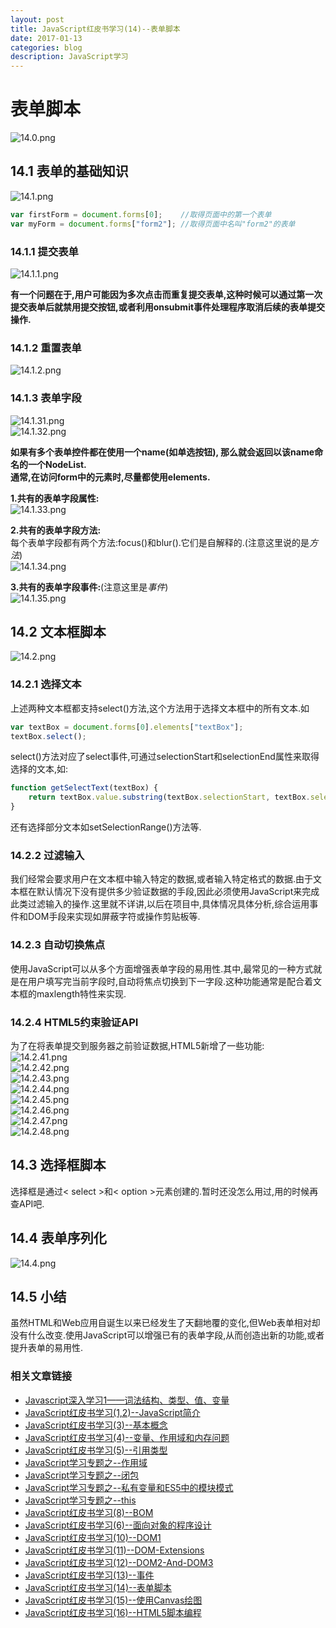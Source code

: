 ```yaml
---
layout: post
title: JavaScript红皮书学习(14)--表单脚本
date: 2017-01-13
categories: blog
description: JavaScript学习
---
```


# 表单脚本    
![14.0.png](http://upload-images.jianshu.io/upload_images/3001083-dfd5bdf3825c6193.png?imageMogr2/auto-orient/strip%7CimageView2/2/w/1240)    

## 14.1 表单的基础知识    
![14.1.png](http://upload-images.jianshu.io/upload_images/3001083-044cf7b4d46f5d5b.png?imageMogr2/auto-orient/strip%7CimageView2/2/w/1240)    

``` javascript
var firstForm = document.forms[0];    //取得页面中的第一个表单
var myForm = document.forms["form2"]; //取得页面中名叫"form2"的表单
```

### 14.1.1 提交表单    
![14.1.1.png](http://upload-images.jianshu.io/upload_images/3001083-246985ffd8c42cc7.png?imageMogr2/auto-orient/strip%7CimageView2/2/w/1240)    

**有一个问题在于,用户可能因为多次点击而重复提交表单,这种时候可以通过第一次提交表单后就禁用提交按钮,或者利用onsubmit事件处理程序取消后续的表单提交操作.**    

### 14.1.2 重置表单    
![14.1.2.png](http://upload-images.jianshu.io/upload_images/3001083-58776662c8275642.png?imageMogr2/auto-orient/strip%7CimageView2/2/w/1240)    

### 14.1.3 表单字段    
![14.1.31.png](http://upload-images.jianshu.io/upload_images/3001083-be8f2342e0d96107.png?imageMogr2/auto-orient/strip%7CimageView2/2/w/1240)    
![14.1.32.png](http://upload-images.jianshu.io/upload_images/3001083-992e04b274378976.png?imageMogr2/auto-orient/strip%7CimageView2/2/w/1240)    

**如果有多个表单控件都在使用一个name(如单选按钮), 那么就会返回以该name命名的一个NodeList.**    
**通常,在访问form中的元素时,尽量都使用elements.**    

**1.共有的表单字段属性:**    
![14.1.33.png](http://upload-images.jianshu.io/upload_images/3001083-7cc85b61e9ff4665.png?imageMogr2/auto-orient/strip%7CimageView2/2/w/1240)
    
**2.共有的表单字段方法:**    
每个表单字段都有两个方法:focus()和blur().它们是自解释的.(注意这里说的是*方法*)    
![14.1.34.png](http://upload-images.jianshu.io/upload_images/3001083-82da23d83405e84d.png?imageMogr2/auto-orient/strip%7CimageView2/2/w/1240)    

**3.共有的表单字段事件:**(注意这里是*事件*)        
![14.1.35.png](http://upload-images.jianshu.io/upload_images/3001083-84d994bad9e47cb7.png?imageMogr2/auto-orient/strip%7CimageView2/2/w/1240)    

## 14.2 文本框脚本    
![14.2.png](http://upload-images.jianshu.io/upload_images/3001083-14d2007d231e1a15.png?imageMogr2/auto-orient/strip%7CimageView2/2/w/1240)    

### 14.2.1 选择文本        
上述两种文本框都支持select()方法,这个方法用于选择文本框中的所有文本.如        

``` javascript
var textBox = document.forms[0].elements["textBox"];
textBox.select();
```

select()方法对应了select事件,可通过selectionStart和selectionEnd属性来取得选择的文本,如:    

``` javascript
function getSelectText(textBox) {
	return textBox.value.substring(textBox.selectionStart, textBox.selectionEnd);
}
```
还有选择部分文本如setSelectionRange()方法等.    

### 14.2.2 过滤输入    
我们经常会要求用户在文本框中输入特定的数据,或者输入特定格式的数据.由于文本框在默认情况下没有提供多少验证数据的手段,因此必须使用JavaScript来完成此类过滤输入的操作.这里就不详讲,以后在项目中,具体情况具体分析,综合运用事件和DOM手段来实现如屏蔽字符或操作剪贴板等.    

### 14.2.3 自动切换焦点    
使用JavaScript可以从多个方面增强表单字段的易用性.其中,最常见的一种方式就是在用户填写完当前字段时,自动将焦点切换到下一字段.这种功能通常是配合着文本框的maxlength特性来实现.    

### 14.2.4 HTML5约束验证API    
为了在将表单提交到服务器之前验证数据,HTML5新增了一些功能:    
![14.2.41.png](http://upload-images.jianshu.io/upload_images/3001083-363af29918c57d63.png?imageMogr2/auto-orient/strip%7CimageView2/2/w/1240)    
![14.2.42.png](http://upload-images.jianshu.io/upload_images/3001083-caa3dc82635c8c38.png?imageMogr2/auto-orient/strip%7CimageView2/2/w/1240)    
![14.2.43.png](http://upload-images.jianshu.io/upload_images/3001083-9564f20dd9bd31aa.png?imageMogr2/auto-orient/strip%7CimageView2/2/w/1240)    
![14.2.44.png](http://upload-images.jianshu.io/upload_images/3001083-437e34c6b1a38d02.png?imageMogr2/auto-orient/strip%7CimageView2/2/w/1240)    
![14.2.45.png](http://upload-images.jianshu.io/upload_images/3001083-0128c26759a93770.png?imageMogr2/auto-orient/strip%7CimageView2/2/w/1240)    
![14.2.46.png](http://upload-images.jianshu.io/upload_images/3001083-16bb718ad9bf39fa.png?imageMogr2/auto-orient/strip%7CimageView2/2/w/1240)    
![14.2.47.png](http://upload-images.jianshu.io/upload_images/3001083-a02b08ca567ac6a3.png?imageMogr2/auto-orient/strip%7CimageView2/2/w/1240)    
![14.2.48.png](http://upload-images.jianshu.io/upload_images/3001083-e5fdd45acd986d59.png?imageMogr2/auto-orient/strip%7CimageView2/2/w/1240)    

## 14.3 选择框脚本    
选择框是通过< select >和< option >元素创建的.暂时还没怎么用过,用的时候再查API吧.    

## 14.4 表单序列化    
![14.4.png](http://upload-images.jianshu.io/upload_images/3001083-95d7e1c1fde42de9.png?imageMogr2/auto-orient/strip%7CimageView2/2/w/1240)    

## 14.5 小结    
虽然HTML和Web应用自诞生以来已经发生了天翻地覆的变化,但Web表单相对却没有什么改变.使用JavaScript可以增强已有的表单字段,从而创造出新的功能,或者提升表单的易用性.    

### 相关文章链接    
 - [Javascript深入学习1——词法结构、类型、值、变量](http://liveipool.com/blog/2016/09/12/learn-javascript-1/)       
 - [JavaScript红皮书学习(1,2)--JavaScript简介](http://liveipool.com/blog/2016/12/14/JavaScript-RedBook-1,2-Introduction/)  
 - [JavaScript红皮书学习(3)--基本概念](http://liveipool.com/blog/2016/12/14/JavaScript-RedBook-3-BasicConcepts/)   
 - [JavaScript红皮书学习(4)--变量、作用域和内存问题](http://liveipool.com/blog/2016/12/19/JavaScript-RedBook-4-Variable-Scope-and-Memory/)    
 - [JavaScript红皮书学习(5)--引用类型](http://liveipool.com/blog/2016/12/22/JavaScript-RedBook-5-Reference-Type)     
 - [JavaScript学习专题之--作用域](http://liveipool.com/blog/2016/12/22/JavaScript-Scope)   
 - [JavaScript学习专题之--闭包](http://liveipool.com/blog/2016/12/23/JavaScript-Closures)     
 - [JavaScript学习专题之--私有变量和ES5中的模块模式](http://liveipool.com/blog/2016/12/24/JavaScript-Private-Variable-and-ES5Modules)      
 - [JavaScript学习专题之--this](http://liveipool.com/blog/2016/12/25/JavaScript-this)       
 - [JavaScript红皮书学习(8)--BOM](http://liveipool.com/blog/2016/12/25/JavaScript-RedBook-8-BOM)             
 - [JavaScript红皮书学习(6)--面向对象的程序设计](http://liveipool.com/blog/2016/12/27/JavaScript-RedBook-6-Object-Oriented)                  
 - [JavaScript红皮书学习(10)--DOM1](http://liveipool.com/blog/2016/12/31/JavaScript-RedBook-10-DOM1)                  
 - [JavaScript红皮书学习(11)--DOM-Extensions](http://liveipool.com/blog/2016/12/31/JavaScript-RedBook-11-DOM-Extensions)                  
 - [JavaScript红皮书学习(12)--DOM2-And-DOM3](http://liveipool.com/blog/2016/12/31/JavaScript-RedBook-12-DOM2-And-DOM3)                  
 - [JavaScript红皮书学习(13)--事件](http://liveipool.com/blog/2017/01/13/JavaScript-RedBook-13-Event)                  
 - [JavaScript红皮书学习(14)--表单脚本](http://liveipool.com/blog/2017/01/13/JavaScript-RedBook-14-Form)                
 - [JavaScript红皮书学习(15)--使用Canvas绘图](http://liveipool.com/blog/2017/01/14/JavaScript-RedBook-15-Canvas)      
 - [JavaScript红皮书学习(16)--HTML5脚本编程](http://liveipool.com/blog/2017/01/14/JavaScript-RedBook-16-HTML5-Scripts-Programming)           